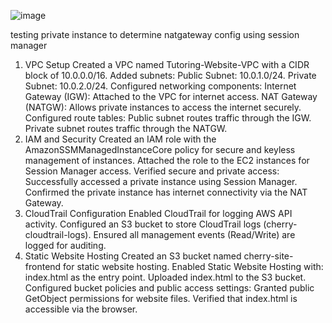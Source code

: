 ![image](https://github.com/user-attachments/assets/2507d63d-2a78-4424-91d8-e0f7d1731615)

testing private instance to determine natgateway config using session manager

1. VPC Setup
Created a VPC named Tutoring-Website-VPC with a CIDR block of 10.0.0.0/16.
Added subnets:
Public Subnet: 10.0.1.0/24.
Private Subnet: 10.0.2.0/24.
Configured networking components:
Internet Gateway (IGW): Attached to the VPC for internet access.
NAT Gateway (NATGW): Allows private instances to access the internet securely.
Configured route tables:
Public subnet routes traffic through the IGW.
Private subnet routes traffic through the NATGW.
2. IAM and Security
Created an IAM role with the AmazonSSMManagedInstanceCore policy for secure and keyless management of instances.
Attached the role to the EC2 instances for Session Manager access.
Verified secure and private access:
Successfully accessed a private instance using Session Manager.
Confirmed the private instance has internet connectivity via the NAT Gateway.
3. CloudTrail Configuration
Enabled CloudTrail for logging AWS API activity.
Configured an S3 bucket to store CloudTrail logs (cherry-cloudtrail-logs).
Ensured all management events (Read/Write) are logged for auditing.
4. Static Website Hosting
Created an S3 bucket named cherry-site-frontend for static website hosting.
Enabled Static Website Hosting with:
index.html as the entry point.
Uploaded index.html to the S3 bucket.
Configured bucket policies and public access settings:
Granted public GetObject permissions for website files.
Verified that index.html is accessible via the browser.
